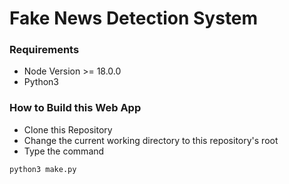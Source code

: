 # Fake News Detection System

### Requirements
<ul>
    <li> Node Version >= 18.0.0
    <li> Python3 
</ul>

### How to Build this Web App
   * Clone this Repository
   * Change the current working directory to this repository's root
   * Type the command
   ```bash
   python3 make.py
   ```


